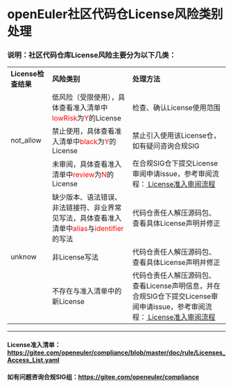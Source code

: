 # openEuler社区代码仓License风险类别处理

### 说明：社区代码仓库License风险主要分为以下几类：

<table>
  <tr>
    <td><strong>License检查结果</td>
    <td><strong>风险类别</td>
    <td><strong>处理方法</td>
  </tr>
  <tr>
    <td rowspan='3'>not_allow</td>
    <td>低风险（受限使用），具体查看准入清单中<font color='red'>lowRisk</font>为<font color='red'>Y</font>的License</td>
    <td>检查、确认License使用范围</td>
  </tr>
  <tr>
    <td>禁止使用，具体查看准入清单中<font color='red'>black</font>为<font color='red'>Y</font>的License</td>
    <td>禁止引入使用该License仓，如有疑问咨询合规SIG</td>
  </tr>
  <tr>
    <td>未审阅，具体查看准入清单中<font color='red'>review</font>为<font color='red'>N</font>的License</td>
    <td>在合规SIG仓下提交License审阅申请issue，参考审阅流程：<a href="https://gitee.com/openeuler/compliance/blob/master/doc/rule/合规SIG组License准入审阅流程.md"> License准入审阅流程</a></td>
  </tr>
  <tr>
    <td rowspan='3'>unknow</td>
    <td>缺少版本、语法错误、非法链接符、非业界常见写法，具体查看准入清单中<font color='red'>alias</font>与<font color='red'>identifier</font>的写法</td>
    <td>代码仓责任人解压源码包、查看具体License声明并修正</td>
  </tr>
  <tr>
    <td>非License写法</td>
    <td>代码仓责任人解压源码包、查看具体License声明并修正</td>
  </tr>
  <tr>
    <td>不存在与准入清单中的新License</td>
    <td>代码仓责任人解压源码包、查看License声明信息，并在合规SIG仓下提交License审阅申请issue，参考审阅流程：<a href="https://gitee.com/openeuler/compliance/blob/master/doc/rule/合规SIG组License准入审阅流程.md"> License准入审阅流程</a></td>
  </tr>
</table>

---
#### License准入清单：https://gitee.com/openeuler/compliance/blob/master/doc/rule/Licenses_Access_List.yaml

#### 如有问题咨询合规SIG组：https://gitee.com/openeuler/compliance
